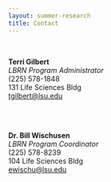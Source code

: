 ```yaml
---
layout: summer-research
title: Contact
---
```


<style>
  .page p { width: 20%;}
</style>



<br>

**Terri Gilbert**<br>
*LBRN Program Administrator*<br>
(225) 578-1848<br>
131 Life Sciences Bldg<br>
[tgilbert@lsu.edu][2]

<br>
<br>

**Dr. Bill Wischusen**<br>
*LBRN Program Coordinator*<br>
(225) 578-8239<br>
104 Life Sciences Bldg<br>
[ewischu@lsu.edu][1]

[1]: mailto:ewischu@lsu.edu
[2]: mailto:tgilbert@lsu.edu